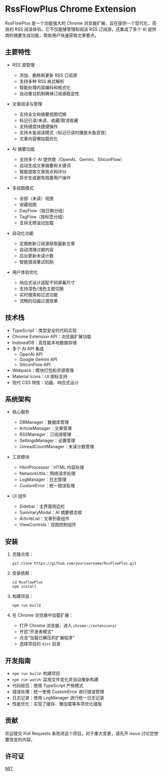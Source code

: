 # RssFlowPlus Chrome Extension

RssFlowPlus 是一个功能强大的 Chrome 浏览器扩展，旨在提供一个现代化、高效的 RSS 阅读体验。它不仅能够管理和阅读 RSS 订阅源，还集成了多个 AI 提供商的摘要生成功能，帮助用户快速获取文章要点。

## 主要特性

- RSS 源管理
  - 添加、删除和更新 RSS 订阅源
  - 支持多种 RSS 格式解析
  - 智能处理内容编码和格式化
  - 自动重试机制确保订阅源稳定性

- 文章阅读与管理
  - 支持全文和摘要视图切换
  - 标记已读/未读、收藏/取消收藏
  - 支持键盘快捷键操作
  - 支持木鱼阅读模式（标记已读时播放木鱼音效）
  - 文章内容懒加载优化

- AI 摘要功能
  - 支持多个 AI 提供商（OpenAI、Gemini、SiliconFlow）
  - 自动生成文章摘要和关键词
  - 智能提取文章观点和评分
  - 异步生成避免阻塞用户操作

- 多视图模式
  - 全部（未读）视图
  - 收藏视图
  - DayFlow（按日期分组）
  - TagFlow（按标签分组）
  - 支持无限滚动加载

- 自动化功能
  - 定期刷新订阅源获取最新文章
  - 自动清理过期内容
  - 后台更新未读计数
  - 智能错误重试机制

- 用户体验优化
  - 响应式设计适配不同屏幕尺寸
  - 支持深色/浅色主题切换
  - 实时搜索和过滤功能
  - 流畅的动画过渡效果

## 技术栈

- TypeScript：类型安全的代码实现
- Chrome Extension API：浏览器扩展功能
- IndexedDB：高性能本地数据存储
- 多个 AI API 集成
  - OpenAI API
  - Google Gemini API
  - SiliconFlow API
- Webpack：模块打包和资源管理
- Material Icons：UI 图标支持
- 现代 CSS 特性：动画、响应式设计

## 系统架构

- 核心服务
  - DBManager：数据库管理
  - ArticleManager：文章管理
  - RSSManager：订阅源管理
  - SettingsManager：设置管理
  - UnreadCountManager：未读计数管理

- 工具模块
  - HtmlProcessor：HTML 内容处理
  - NetworkUtils：网络请求处理
  - LogManager：日志管理
  - CustomError：统一错误处理

- UI 组件
  - Sidebar：主界面侧边栏
  - SummaryModal：AI 摘要模态框
  - ArticleList：文章列表组件
  - ViewControls：视图控制组件

## 安装

1. 克隆仓库：
   ```
   git clone https://github.com/yourusername/RssFlowPlus.git
   ```

2. 安装依赖：
   ```
   cd RssFlowPlus
   npm install
   ```

3. 构建项目：
   ```
   npm run build
   ```

4. 在 Chrome 浏览器中加载扩展：
   - 打开 Chrome 浏览器，进入 `chrome://extensions/`
   - 开启"开发者模式"
   - 点击"加载已解压的扩展程序"
   - 选择项目的 `dist` 目录

## 开发指南

- `npm run build`: 构建项目
- `npm run watch`: 监视文件变化并自动重新构建
- 代码规范：使用 TypeScript 严格模式
- 错误处理：统一使用 CustomError 进行错误管理
- 日志记录：使用 LogManager 进行统一日志记录
- 性能优化：实现了缓存、懒加载等多项优化措施

## 贡献

欢迎提交 Pull Requests 来改进这个项目。对于重大变更，请先开 issue 讨论您想要改变的内容。

## 许可证

[MIT](https://choosealicense.com/licenses/mit/)

